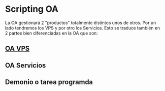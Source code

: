 # Scripting OA

La OA gestionará 2 "productos" totalmente distintos unos de otros. Por un lado tendremos los VPS y por otro los Servicios. Esto se traduce también en 2 partes bien diferenciadas en la OA que son:

## [OA VPS](oaVps.md)

## OA Servicios

## Demonio o tarea programda
